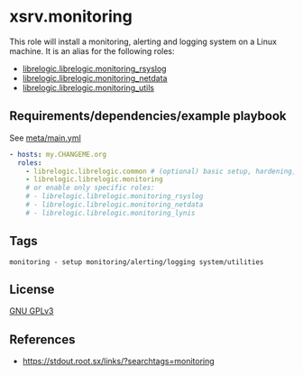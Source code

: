 # xsrv.monitoring

This role will install a monitoring, alerting and logging system on a Linux machine. It is an alias for the following roles:
 - [librelogic.librelogic.monitoring_rsyslog](../monitoring_rsyslog)
 - [librelogic.librelogic.monitoring_netdata](../monitoring_netdata)
 - [librelogic.librelogic.monitoring_utils](../monitoring_utils)

## Requirements/dependencies/example playbook

See [meta/main.yml](meta/main.yml)

```yaml
- hosts: my.CHANGEME.org
  roles:
    - librelogic.librelogic.common # (optional) basic setup, hardening, firewall
    - librelogic.librelogic.monitoring
    # or enable only specific roles:
    # - librelogic.librelogic.monitoring_rsyslog
    # - librelogic.librelogic.monitoring_netdata
    # - librelogic.librelogic.monitoring_lynis
```


## Tags

<!--BEGIN TAGS LIST-->
```
monitoring - setup monitoring/alerting/logging system/utilities
```
<!--END TAGS LIST-->


## License

[GNU GPLv3](../../LICENSE)


## References

- https://stdout.root.sx/links/?searchtags=monitoring
